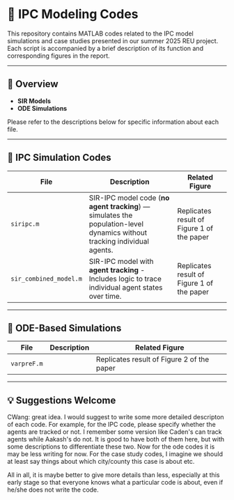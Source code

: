 # 📁 IPC Modeling Codes

This repository contains MATLAB codes related to the IPC model simulations and case studies presented in our summer 2025 REU project. Each script is accompanied by a brief description of its function and corresponding figures in the report.

---
## 📌 Overview

- **SIR Models** 
- **ODE Simulations**

Please refer to the descriptions below for specific information about each file.

---

## 🧠 IPC Simulation Codes

| File | Description | Related Figure |
|------|-------------|----------------|
| `siripc.m` | SIR-IPC model code (**no agent tracking**) — simulates the population-level dynamics without tracking individual agents. |Replicates result of Figure 1 of the paper|
| `sir_combined_model.m` | SIR-IPC model with **agent tracking** - Includes logic to trace individual agent states over time. | Replicates result of Figure 1 of the paper|

---

## 🔄 ODE-Based Simulations

| File | Description | Related Figure |
|------|-------------|----------------|
| `varpreF.m` | |Replicates result of Figure 2 of the paper|

---


## 💡 Suggestions Welcome

<p>CWang: great idea. I would suggest to write some more detailed descripton of each code. For example, for the IPC code, please specify whether the agents are tracked or not. I remember some version like Caden's can track agents while Aakash's do not. It is good to have both of them here, but with some descriptions to differentiate these two. Now for the ode codes it is may be less writing for now. For the case study codes, I imagine we should at least say things about which city/county this case is about etc. </p>

<p>All in all, it is maybe better to give more details than less, especially at this early stage so that everyone knows what a particular code is about, even if he/she does not write the code. </p>

